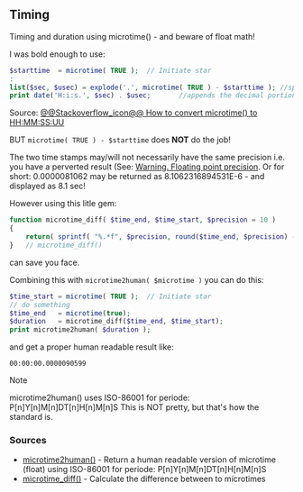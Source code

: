 
## Timing

Timing and duration using microtime() - and beware of float math!

I was bold enough to use:
```php
$starttime  = microtime( TRUE );  // Initiate star
:
list($sec, $usec) = explode('.', microtime( TRUE ) - $starttime ); //split the microtime on .
print date('H:i:s.', $sec) . $usec;       //appends the decimal portion of seconds
```
Source: [@@Stackoverflow_icon@@ How to convert microtime() to HH:MM:SS:UU](https://stackoverflow.com/questions/16825240/how-to-convert-microtime-to-hhmmssuu)

BUT `microtime( TRUE ) - $starttime` does **NOT** do the job!

The two time stamps may/will not necessarily have the same precision i.e. you have a perverted result (See: [Warning. Floating point precision](https://www.php.net/manual/en/language.types.float.php).
Or for short: 0.0000081062 may be returned as 8.1062316894531E-6 - and displayed as 8.1 sec!

However using this litle gem:

```php
function microtime_diff( $time_end, $time_start, $precision = 10 )
{
    return( sprintf( "%.*f", $precision, round($time_end, $precision) - round($time_start, $precision) ) );
}   // microtime_diff()
```
can save you face.

Combining this with `microtime2human( $microtime )` you can do this:

```php
$time_start = microtime( TRUE );  // Initiate star
// do something
$time_end   = microtime(true);
$duration   = microtime_diff($time_end, $time_start);
print microtime2human( $duration );
```
and get a proper human readable result like:
```
00:00:00.0000090599
```
> [!NOTE]
> microtime2human() uses ISO-86001 for periode: P[n]Y[n]M[n]DT[n]H[n]M[n]S
> This is NOT pretty, but that's how the standard is.

### Sources

- [microtime2human()](microtime.php) - Return a human readable version of microtime (float) using ISO-86001 for periode: P[n]Y[n]M[n]DT[n]H[n]M[n]S
- [microtime_diff()](microtime.php) - Calculate the difference between to microtimes





